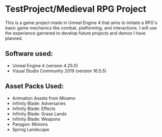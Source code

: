 # TestProject/Medieval RPG Project

 This is a game project made in Unreal Engine 4 that aims to imitate a RPG's basic game mechanics like combat, platforming, and interactions. I will use the experience garnered to develop future projects and demos I have planned. 

## Software used:
  - Unreal Engine 4 (version 4.25.0)
  - Visual Studio Community 2019 (version 16.5.5)
 
## Asset Packs Used:
  - Animation Assets from Mixamo
  - Infinity Blade: Adversaries
  - Infinity Blade: Effects
  - Infinity Blade: Grass Lands
  - Infinity Blade: Weapons
  - Paragon: Minions
  - Spring Landscape
  
  
